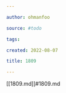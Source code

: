 ```yaml
---

author: ohmanfoo

source: #todo

tags: 

created: 2022-08-07

title: 1809

---
```

[[1809.md]]#1809.md